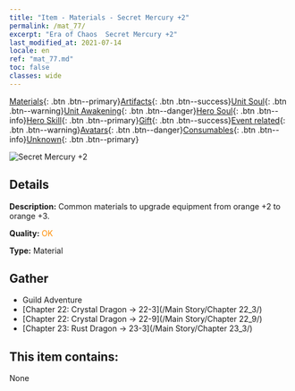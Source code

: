 ```yaml
---
title: "Item - Materials - Secret Mercury +2"
permalink: /mat_77/
excerpt: "Era of Chaos  Secret Mercury +2"
last_modified_at: 2021-07-14
locale: en
ref: "mat_77.md"
toc: false
classes: wide
---
```

 [Materials](/Items/){: .btn .btn--primary}[Artifacts](/Items/Artifacts/){: .btn .btn--success}[Unit Soul](/Items/UnitSoul/){: .btn .btn--warning}[Unit Awakening](/Items/UnitAwakening/){: .btn .btn--danger}[Hero Soul](/Items/HeroSoul/){: .btn .btn--info}[Hero Skill](/Items/HeroSkill/){: .btn .btn--primary}[Gift](/Items/Gift/){: .btn .btn--success}[Event related](/Items/Events/){: .btn .btn--warning}[Avatars](/Items/Avatars/){: .btn .btn--danger}[Consumables](/Items/Consumables/){: .btn .btn--info}[Unknown](/Items/Unknown/){: .btn .btn--primary}

 ![Secret Mercury +2](/images/t/i_cailiao_shuiyin3.png)

## Details
 **Description:** Common materials to upgrade equipment from orange +2 to orange +3.

 **Quality:** <span style="color: #FF8C00">OK</span>

 **Type:** Material

## Gather

*    Guild Adventure 
*    [Chapter 22: Crystal Dragon -> 22-3](/Main Story/Chapter 22_3/) 
*    [Chapter 22: Crystal Dragon -> 22-9](/Main Story/Chapter 22_9/) 
*    [Chapter 23: Rust Dragon -> 23-3](/Main Story/Chapter 23_3/) 

## This item contains:

  None

